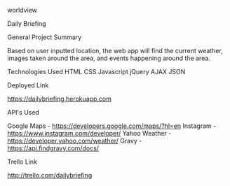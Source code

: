 worldview

Daily Briefing

General Project Summary

Based on user inputted location, the web app will find the current weather, images taken around the area, and events happening around the area.

Technologies Used
HTML
CSS
Javascript
jQuery
AJAX
JSON

Deployed Link

https://dailybriefing.herokuapp.com

API's Used

Google Maps - https://developers.google.com/maps/?hl=en
Instagram - https://www.instagram.com/developer/
Yahoo Weather - https://developer.yahoo.com/weather/
Gravy - https://api.findgravy.com/docs/


Trello Link

http://trello.com/dailybriefing
